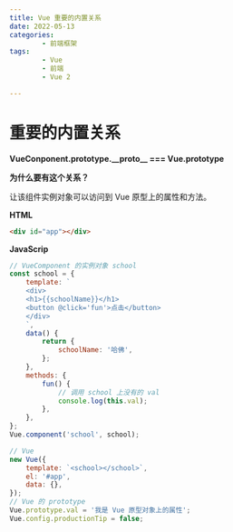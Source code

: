 ```yaml
---
title: Vue 重要的内置关系
date: 2022-05-13
categories:
        - 前端框架
tags:
        - Vue
        - 前端
        - Vue 2

---
```


# 重要的内置关系

**VueConponent.prototype.\_\_proto\_\_ === Vue.prototype**

**为什么要有这个关系？**

让该组件实例对象可以访问到 Vue 原型上的属性和方法。

**HTML**

```HTML
<div id="app"></div>
```

**JavaScrip**

```js
// VueComponent 的实例对象 school
const school = {
	template: `
    <div>
    <h1>{{schoolName}}</h1>
    <button @click='fun'>点击</button>
    </div>
    `,
	data() {
		return {
			schoolName: '哈佛',
		};
	},
	methods: {
		fun() {
			// 调用 school 上没有的 val
			console.log(this.val);
		},
	},
};
Vue.component('school', school);

// Vue
new Vue({
	template: `<school></school>`,
	el: '#app',
	data: {},
});
// Vue 的 prototype
Vue.prototype.val = '我是 Vue 原型对象上的属性';
Vue.config.productionTip = false;
```
